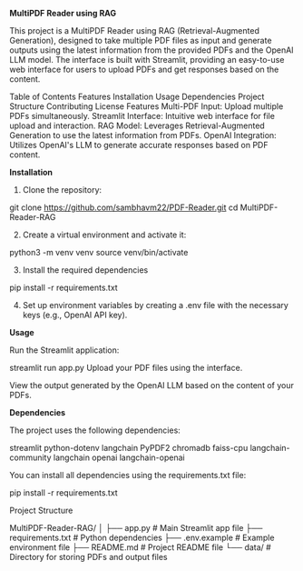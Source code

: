 **MultiPDF Reader using RAG**

This project is a MultiPDF Reader using RAG (Retrieval-Augmented Generation), designed to take multiple PDF files as input and generate outputs using the latest information from the provided PDFs and the OpenAI LLM model. The interface is built with Streamlit, providing an easy-to-use web interface for users to upload PDFs and get responses based on the content.

Table of Contents
Features
Installation
Usage
Dependencies
Project Structure
Contributing
License
Features
Multi-PDF Input: Upload multiple PDFs simultaneously.
Streamlit Interface: Intuitive web interface for file upload and interaction.
RAG Model: Leverages Retrieval-Augmented Generation to use the latest information from PDFs.
OpenAI Integration: Utilizes OpenAI's LLM to generate accurate responses based on PDF content.

**Installation**

1. Clone the repository:

git clone https://github.com/sambhavm22/PDF-Reader.git
cd MultiPDF-Reader-RAG

2. Create a virtual environment and activate it:


python3 -m venv venv
source venv/bin/activate

3. Install the required dependencies


pip install -r requirements.txt

4. Set up environment variables by creating a .env file with the necessary keys (e.g., OpenAI API key).

**Usage**

Run the Streamlit application:

streamlit run app.py
Upload your PDF files using the interface.

View the output generated by the OpenAI LLM based on the content of your PDFs.

**Dependencies**

The project uses the following dependencies:

streamlit
python-dotenv
langchain
PyPDF2
chromadb
faiss-cpu
langchain-community
langchain
openai
langchain-openai

You can install all dependencies using the requirements.txt file:

pip install -r requirements.txt

Project Structure

MultiPDF-Reader-RAG/
│
├── app.py              # Main Streamlit app file
├── requirements.txt    # Python dependencies
├── .env.example        # Example environment file
├── README.md           # Project README file
└── data/               # Directory for storing PDFs and output files
